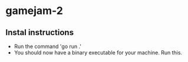 # gamejam-2

## Instal instructions

- Run the command 'go run .'
- You should now have a binary executable for your machine. Run this.
